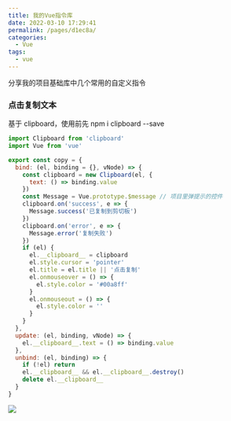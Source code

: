```yaml
---
title: 我的Vue指令库
date: 2022-03-10 17:29:41
permalink: /pages/d1ec8a/
categories:
  - Vue
tags:
  - vue
---
```




分享我的项目基础库中几个常用的自定义指令

### 点击复制文本
 
基于 clipboard，使用前先 npm i clipboard --save

```js
import Clipboard from 'clipboard'
import Vue from 'vue'

export const copy = {
  bind: (el, binding = {}, vNode) => {
    const clipboard = new Clipboard(el, {
      text: () => binding.value
    })
    const Message = Vue.prototype.$message // 项目里弹提示的控件
    clipboard.on('success', e => {
      Message.success('已复制到剪切板')
    })
    clipboard.on('error', e => {
      Message.error('复制失败')
    })
    if (el) {
      el.__clipboard__ = clipboard
      el.style.cursor = 'pointer'
      el.title = el.title || '点击复制'
      el.onmouseover = () => {
        el.style.color = '#00a8ff'
      }
      el.onmouseout = () => {
        el.style.color = ''
      }
    }
  },
  update: (el, binding, vNode) => {
    el.__clipboard__.text = () => binding.value
  },
  unbind: (el, binding) => {
    if (!el) return
    el.__clipboard__ && el.__clipboard__.destroy()
    delete el.__clipboard__
  }
}
```

![](https://raw.gitmirror.com/GanChuanYin/picture/main/blog/gif111.gif)